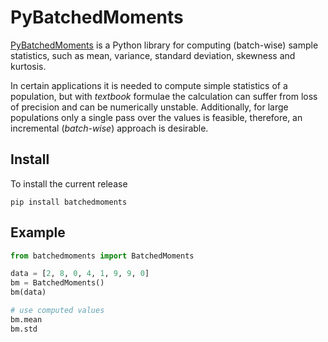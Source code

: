 # PyBatchedMoments

[PyBatchedMoments](https://github.com/sbrodehl/PyBatchedMoments) is a Python library for computing (batch-wise) sample statistics,
such as mean, variance, standard deviation, skewness and kurtosis.

In certain applications it is needed to compute simple statistics of a population, but with _textbook_ formulae
the calculation can suffer from loss of precision and can be numerically unstable.
Additionally, for large populations only a single pass over the values is feasible, therefore,
an incremental (_batch-wise_) approach is desirable.

## Install

To install the current release
```shell
pip install batchedmoments
```

## Example

```python
from batchedmoments import BatchedMoments

data = [2, 8, 0, 4, 1, 9, 9, 0]
bm = BatchedMoments()
bm(data)

# use computed values
bm.mean
bm.std
```
